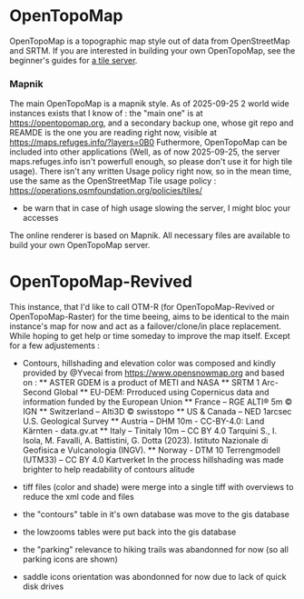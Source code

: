 OpenTopoMap
===========
OpenTopoMap is a topographic map style out of data from OpenStreetMap and SRTM. If you are interested in building your own OpenTopoMap, see the beginner's guides for [a tile server](mapnik/README.md).

### Mapnik
The main OpenTopoMap is a mapnik style. As of 2025-09-25 2 world wide instances exists that I know of : the "main one" is at https://opentopomap.org, and a secondary backup one, whose git repo and REAMDE is the one you are reading right now, visible at https://maps.refuges.info/?layers=0B0 Futhermore, OpenTopoMap can be included into other applications (Well, as of now 2025-09-25, the server maps.refuges.info isn't powerfull enough, so please don't use it for high tile usage).
There isn't any written Usage policy right now, so in the mean time, use the same as the OpenStreetMap Tile usage policy :  https://operations.osmfoundation.org/policies/tiles/
+ be warn that in case of high usage slowing the server, I might bloc your accesses

The online renderer is based on Mapnik. All necessary files are available to build your own OpenTopoMap server.


OpenTopoMap-Revived
===================
This instance, that I'd like to call OTM-R (for OpenTopoMap-Revived or OpenTopoMap-Raster) for the time beeing, aims to be identical to the main instance's map for now and act as a failover/clone/in place replacement. While hoping to get help or time someday to improve the map itself. 
Except for a few adjustements :
* Contours, hillshading and elevation color was composed and kindly provided by @Yvecai from https://www.opensnowmap.org and based on :
** ASTER GDEM is a product of METI and NASA
** SRTM 1 Arc-Second Global
** EU-DEM: Prroduced using Copernicus data and information funded by the European Union
** France – RGE ALTI® 5m © IGN
** Switzerland – Alti3D © swisstopo
** US & Canada – NED 1arcsec U.S. Geological Survey
** Austria – DHM 10m - CC-BY-4.0: Land Kärnten - data.gv.at
** Italy – Tinitaly 10m – CC BY 4.0 Tarquini S., I. Isola, M. Favalli, A. Battistini, G. Dotta (2023). Istituto Nazionale di Geofisica e Vulcanologia (INGV).
** Norway - DTM 10 Terrengmodell (UTM33) – CC BY 4.0 Kartverket
In the process hillshading was made brighter to help readability of contours alitude

* tiff files (color and shade) were merge into a single tiff with overviews to reduce the xml code and files
* the "contours" table in it's own database was move to the gis database
* the lowzooms tables were put back into the gis database
* the "parking" relevance to hiking trails was abandonned for now (so all parking icons are shown)
* saddle icons orientation was abondonned for now due to lack of quick disk drives

